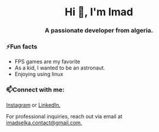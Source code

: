 <h1 align="center">Hi 👋, I'm Imad</h1>
<h3 align="center">A passionate developer from algeria.</h3>

<h3 align="left">⚡Fun facts</h3>
 <ul>
  <li>FPS games are my favorite</li>
  <li>As a kid, I wanted to be an astronaut.</li>
  <li>Enjoying using linux</li>
</ul>

<h3 align="left">📫Connect with me:</h3>
<p align="left">
<a href="https://instagram.com/imad._selka" target="blank">Instagram</a> or
<a href="https://linkedin.com/in/https://www.linkedin.com/in/imad-selka-120aa4251/" target="blank">LinkedIn.</a>
</p>
<p>For professional inquiries, reach out via email at 
 <a href="mailto:imadselka.contact@gmail.com">imadselka.contact@gmail.com.</a>
</p>
